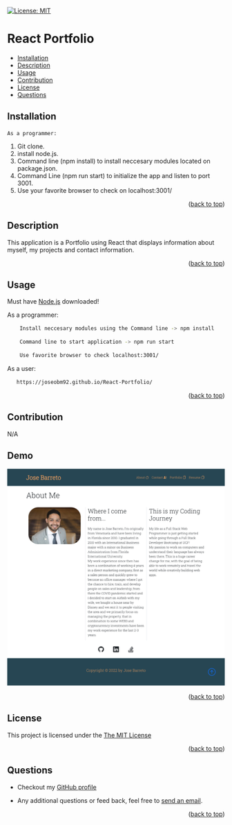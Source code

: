 <p id="readme-top"></p>

[![License: MIT](https://img.shields.io/badge/License-MIT-yellow.svg)](https://opensource.org/licenses/MIT)
  # React Portfolio
  
 
  * [Installation](#installation)
  * [Description](#description)
  * [Usage](#usage)
  * [Contribution](#contribution)
  * [License](#license)
  * [Questions](#questions)
      
  ## Installation

    As a programmer:

  1. Git clone.
  2. install node.js.
  3. Command line (npm install) to install neccesary modules located on package.json.
  4. Command Line (npm run start) to initialize the app and listen to port 3001.
  5. Use your favorite browser to check on localhost:3001/

 <p align="right">(<a href="#readme-top">back to top</a>)</p>
    

  ## Description

  This application is a Portfolio using React that displays information about myself, my projects and contact information.

   <p align="right">(<a href="#readme-top">back to top</a>)</p>

  ## Usage

  Must have [Node.js](https://nodejs.org/en/) downloaded!


  As a programmer:
```sh 
    Install neccesary modules using the Command line -> npm install
``` 
```sh 
    Command line to start application -> npm run start
```
```sh 
    Use favorite browser to check localhost:3001/
```
 As a user:
 ```sh 
    https://joseobm92.github.io/React-Portfolio/
```


 <p align="right">(<a href="#readme-top">back to top</a>)</p>

  ## Contribution

  N/A

  ## Demo

![alt text](./client/src/components/images/reactportfolio.png)

 <p align="right">(<a href="#readme-top">back to top</a>)</p>
 
  ## License
  This project is licensed under the [The MIT License](https://opensource.org/licenses/MIT)
   <p align="right">(<a href="#readme-top">back to top</a>)</p>
      
  ## Questions
  * Checkout my [GitHub profile](https://github.com/joseobm92)
  
  * Any additional questions or feed back, feel free to [send an email](mailto:joseobm92@gmail.com). 
   <p align="right">(<a href="#readme-top">back to top</a>)</p>
 
